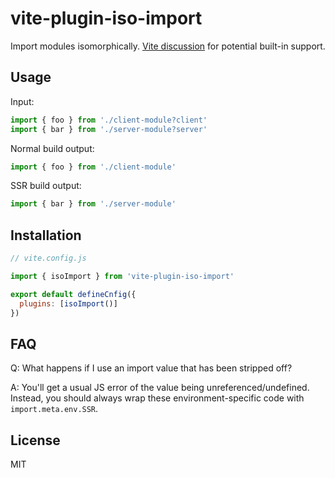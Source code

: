 # vite-plugin-iso-import

Import modules isomorphically. [Vite discussion](https://github.com/vitejs/vite/discussions/4172) for potential built-in support.

## Usage

Input:

```js
import { foo } from './client-module?client'
import { bar } from './server-module?server'
```

Normal build output:

```js
import { foo } from './client-module'
```

SSR build output:

```js
import { bar } from './server-module'
```

## Installation

```js
// vite.config.js

import { isoImport } from 'vite-plugin-iso-import'

export default defineCnfig({
  plugins: [isoImport()]
})
```

## FAQ

Q: What happens if I use an import value that has been stripped off?

A: You'll get a usual JS error of the value being unreferenced/undefined. Instead, you should always wrap these environment-specific code with `import.meta.env.SSR`.

## License

MIT
